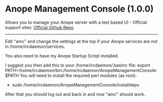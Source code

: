 # Anope Management Console (1.0.0)
Allows you to manage your Anope server with a text based UI - 
Official support sites: [Official Github Repo](https://github.com/fstltna/AnopeManagementConsole)

---

Edit "amc" and change the settings at the top if your Anope services are not in /home/ircdaemon/services.

You also need to have my Anope Startup Script installed.

I suggest you then add this to your /home/ircdaemon/.bashrc file:
	export PATH=/home/ircdaemon/bin:/home/ircdaemon/AnopeManagementConsole:$PATH
You will need to install the required perl modules (as root):

- sudo /home/ircdaemon/AnopeManagementConsole/installdeps


After that you should log out and back in and now "amc" should work.
